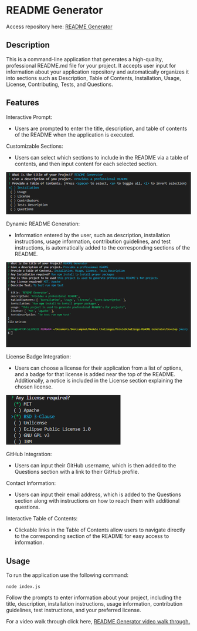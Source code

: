 # README Generator

Access repository here: [README Generator](https://github.com/DTSmith17/README-Generator.git)

## Description

This is a command-line application that generates a high-quality, professional README.md file for your project. It accepts user input for information about your application repository and automatically organizes it into sections such as Description, Table of Contents, Installation, Usage, License, Contributing, Tests, and Questions.

## Features

Interactive Prompt:

- Users are prompted to enter the title, description, and table of contents of the README when the application is executed.

Customizable Sections:

- Users can select which sections to include in the README via a table of contents, and then input content for each selected section.

![User prompt](<images/Screenshot 2024-03-10 183242.png>)

Dynamic README Generation:

- Information entered by the user, such as description, installation instructions, usage information, contribution guidelines, and test instructions, is automatically added to the corresponding sections of the README.

<kbd>![alt text](<images/Screenshot 2024-03-10 190135.png>)</kbd>

License Badge Integration:

- Users can choose a license for their application from a list of options, and a badge for that license is added near the top of the README. Additionally, a notice is included in the License section explaining the chosen license.

![alt text](<images/Screenshot 2024-03-10 185646.png>)

GitHub Integration:

- Users can input their GitHub username, which is then added to the Questions section with a link to their GitHub profile.

Contact Information:

- Users can input their email address, which is added to the Questions section along with instructions on how to reach them with additional questions.

Interactive Table of Contents:

- Clickable links in the Table of Contents allow users to navigate directly to the corresponding section of the README for easy access to information.

## Usage

To run the application use the following command:

```
node index.js
```

Follow the prompts to enter information about your project, including the title, description, installation instructions, usage information, contribution guidelines, test instructions, and your preferred license.

For a video walk through click here, [README Generator video walk through.](https://drive.google.com/file/d/1VvsE0Gz-Atc9Ys7o6w58qpBSJ3Ezi1Nq/view)
